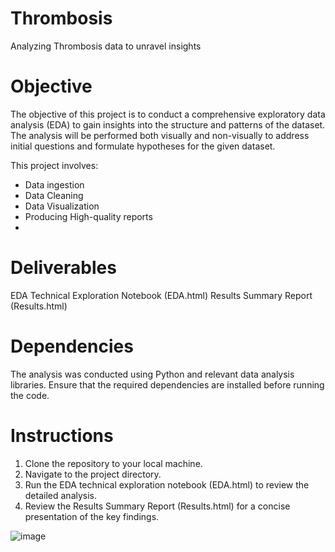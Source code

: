 # Thrombosis
Analyzing Thrombosis data to unravel insights

# Objective
The objective of this project is to conduct a comprehensive exploratory data analysis (EDA) to gain insights into the structure and patterns of the dataset. The analysis will be performed both visually and non-visually to address initial questions and formulate hypotheses for the given dataset.

This project involves:
- Data ingestion
- Data Cleaning
- Data Visualization
- Producing High-quality reports
- 
# Deliverables
EDA Technical Exploration Notebook (EDA.html)
Results Summary Report (Results.html)

# Dependencies
The analysis was  conducted using Python and relevant data analysis libraries. Ensure that the required dependencies are installed before running the code.

# Instructions
1. Clone the repository to your local machine.
2. Navigate to the project directory.
3. Run the EDA technical exploration notebook (EDA.html) to review the detailed analysis.
4. Review the Results Summary Report (Results.html) for a concise presentation of the key findings.


![image](https://github.com/ahmedkhair1/Thrombosis/assets/112729265/4a1848af-dcfa-4e20-b23c-9facb331bc12)

